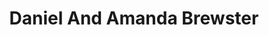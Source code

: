 ---
title: Daniel And Amanda Brewster
type: project
tagline: Wedding website
link: http://mrandmrsbrewster.us
---
